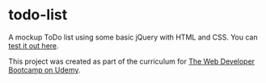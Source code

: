# todo-list
A mockup ToDo list using some basic jQuery with HTML and CSS. You can [test it out here](https://andrewj33.github.io/todo-list/).

This project was created as part of the curriculum for [The Web Developer Bootcamp on Udemy](https://www.udemy.com/course/the-web-developer-bootcamp/).
